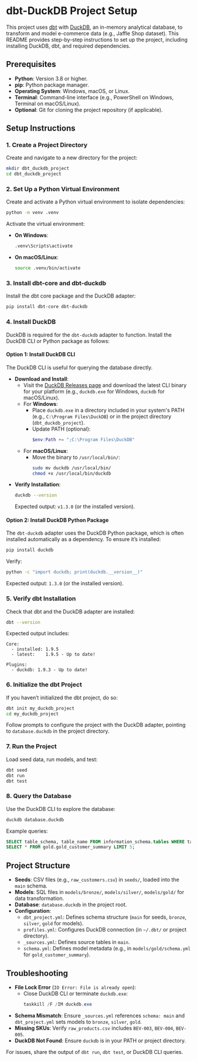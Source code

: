 # dbt-DuckDB Project Setup

This project uses [dbt](https://www.getdbt.com/) with [DuckDB](https://duckdb.org/), an in-memory analytical database, to transform and model e-commerce data (e.g., Jaffle Shop dataset). This README provides step-by-step instructions to set up the project, including installing DuckDB, dbt, and required dependencies.

## Prerequisites
- **Python**: Version 3.8 or higher.
- **pip**: Python package manager.
- **Operating System**: Windows, macOS, or Linux.
- **Terminal**: Command-line interface (e.g., PowerShell on Windows, Terminal on macOS/Linux).
- **Optional**: Git for cloning the project repository (if applicable).

## Setup Instructions

### 1. Create a Project Directory
Create and navigate to a new directory for the project:
```bash
mkdir dbt_duckdb_project
cd dbt_duckdb_project
```

### 2. Set Up a Python Virtual Environment
Create and activate a Python virtual environment to isolate dependencies:
```bash
python -m venv .venv
```
Activate the virtual environment:
- **On Windows**:
  ```bash
  .venv\Scripts\activate
  ```
- **On macOS/Linux**:
  ```bash
  source .venv/bin/activate
  ```

### 3. Install dbt-core and dbt-duckdb
Install the dbt core package and the DuckDB adapter:
```bash
pip install dbt-core dbt-duckdb
```

### 4. Install DuckDB
DuckDB is required for the `dbt-duckdb` adapter to function. Install the DuckDB CLI or Python package as follows:

#### Option 1: Install DuckDB CLI
The DuckDB CLI is useful for querying the database directly.
- **Download and Install**:
  - Visit the [DuckDB Releases page](https://github.com/duckdb/duckdb/releases) and download the latest CLI binary for your platform (e.g., `duckdb.exe` for Windows, `duckdb` for macOS/Linux).
  - For **Windows**:
    - Place `duckdb.exe` in a directory included in your system's PATH (e.g., `C:\Program Files\DuckDB`) or in the project directory (`dbt_duckdb_project`).
    - Update PATH (optional):
      ```powershell
      $env:Path += ";C:\Program Files\DuckDB"
      ```
  - For **macOS/Linux**:
    - Move the binary to `/usr/local/bin/`:
      ```bash
      sudo mv duckdb /usr/local/bin/
      chmod +x /usr/local/bin/duckdb
      ```
- **Verify Installation**:
  ```bash
  duckdb --version
  ```
  Expected output: `v1.3.0` (or the installed version).

#### Option 2: Install DuckDB Python Package
The `dbt-duckdb` adapter uses the DuckDB Python package, which is often installed automatically as a dependency. To ensure it’s installed:
```bash
pip install duckdb
```
Verify:
```bash
python -c "import duckdb; print(duckdb.__version__)"
```
Expected output: `1.3.0` (or the installed version).

### 5. Verify dbt Installation
Check that dbt and the DuckDB adapter are installed:
```bash
dbt --version
```
Expected output includes:
```
Core:
  - installed: 1.9.5
  - latest:    1.9.5 - Up to date!

Plugins:
  - duckdb: 1.9.3 - Up to date!
```

### 6. Initialize the dbt Project
If you haven’t initialized the dbt project, do so:
```bash
dbt init my_duckdb_project
cd my_duckdb_project
```
Follow prompts to configure the project with the DuckDB adapter, pointing to `database.duckdb` in the project directory.

### 7. Run the Project
Load seed data, run models, and test:
```bash
dbt seed
dbt run
dbt test
```

### 8. Query the Database
Use the DuckDB CLI to explore the database:
```bash
duckdb database.duckdb
```
Example queries:
```sql
SELECT table_schema, table_name FROM information_schema.tables WHERE table_schema IN ('main', 'bronze', 'silver', 'gold');
SELECT * FROM gold.gold_customer_summary LIMIT 5;
```

## Project Structure
- **Seeds**: CSV files (e.g., `raw_customers.csv`) in `seeds/`, loaded into the `main` schema.
- **Models**: SQL files in `models/bronze/`, `models/silver/`, `models/gold/` for data transformation.
- **Database**: `database.duckdb` in the project root.
- **Configuration**:
  - `dbt_project.yml`: Defines schema structure (`main` for seeds, `bronze`, `silver`, `gold` for models).
  - `profiles.yml`: Configures DuckDB connection (in `~/.dbt/` or project directory).
  - `_sources.yml`: Defines source tables in `main`.
  - `schema.yml`: Defines model metadata (e.g., in `models/gold/schema.yml` for `gold_customer_summary`).

## Troubleshooting
- **File Lock Error** (`IO Error: File is already open`):
  - Close DuckDB CLI or terminate `duckdb.exe`:
    ```powershell
    taskkill /F /IM duckdb.exe
    ```
- **Schema Mismatch**: Ensure `_sources.yml` references `schema: main` and `dbt_project.yml` sets models to `bronze`, `silver`, `gold`.
- **Missing SKUs**: Verify `raw_products.csv` includes `BEV-003`, `BEV-004`, `BEV-005`.
- **DuckDB Not Found**: Ensure `duckdb` is in your PATH or project directory.

For issues, share the output of `dbt run`, `dbt test`, or DuckDB CLI queries.